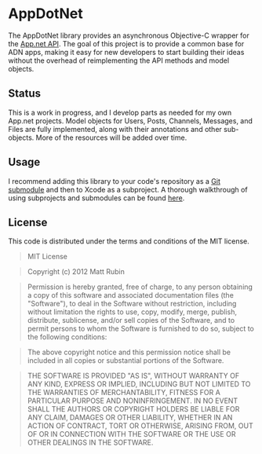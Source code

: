 # AppDotNet

The AppDotNet library provides an asynchronous Objective-C wrapper for the [App.net API](http://developers.app.net). The goal of this project is to provide a common base for ADN apps, making it easy for new developers to start building their ideas without the overhead of reimplementing the API methods and model objects. 

## Status
This is a work in progress, and I develop parts as needed for my own App.net projects. Model objects for Users, Posts, Channels, Messages, and Files are fully implemented, along with their annotations and other sub-objects. More of the resources will be added over time.

## Usage

I recommend adding this library to your code's repository as a [Git submodule](http://git-scm.com/book/en/Git-Tools-Submodules) and then to Xcode as a subproject. A thorough walkthrough of using subprojects and submodules can be found [here](http://www.blog.montgomerie.net/easy-xcode-static-library-subprojects-and-submodules).

## License

This code is distributed under the terms and conditions of the MIT license.


>MIT License

>Copyright (c) 2012 Matt Rubin

>Permission is hereby granted, free of charge, to any person obtaining a copy of this software and associated documentation files (the "Software"), to deal in the Software without restriction, including without limitation the rights to use, copy, modify, merge, publish, distribute, sublicense, and/or sell copies of the Software, and to permit persons to whom the Software is furnished to do so, subject to the following conditions:

>The above copyright notice and this permission notice shall be included in all copies or substantial portions of the Software.

>THE SOFTWARE IS PROVIDED "AS IS", WITHOUT WARRANTY OF ANY KIND, EXPRESS OR IMPLIED, INCLUDING BUT NOT LIMITED TO THE WARRANTIES OF MERCHANTABILITY, FITNESS FOR A PARTICULAR PURPOSE AND NONINFRINGEMENT. IN NO EVENT SHALL THE AUTHORS OR COPYRIGHT HOLDERS BE LIABLE FOR ANY CLAIM, DAMAGES OR OTHER LIABILITY, WHETHER IN AN ACTION OF CONTRACT, TORT OR OTHERWISE, ARISING FROM, OUT OF OR IN CONNECTION WITH THE SOFTWARE OR THE USE OR OTHER DEALINGS IN THE SOFTWARE.

